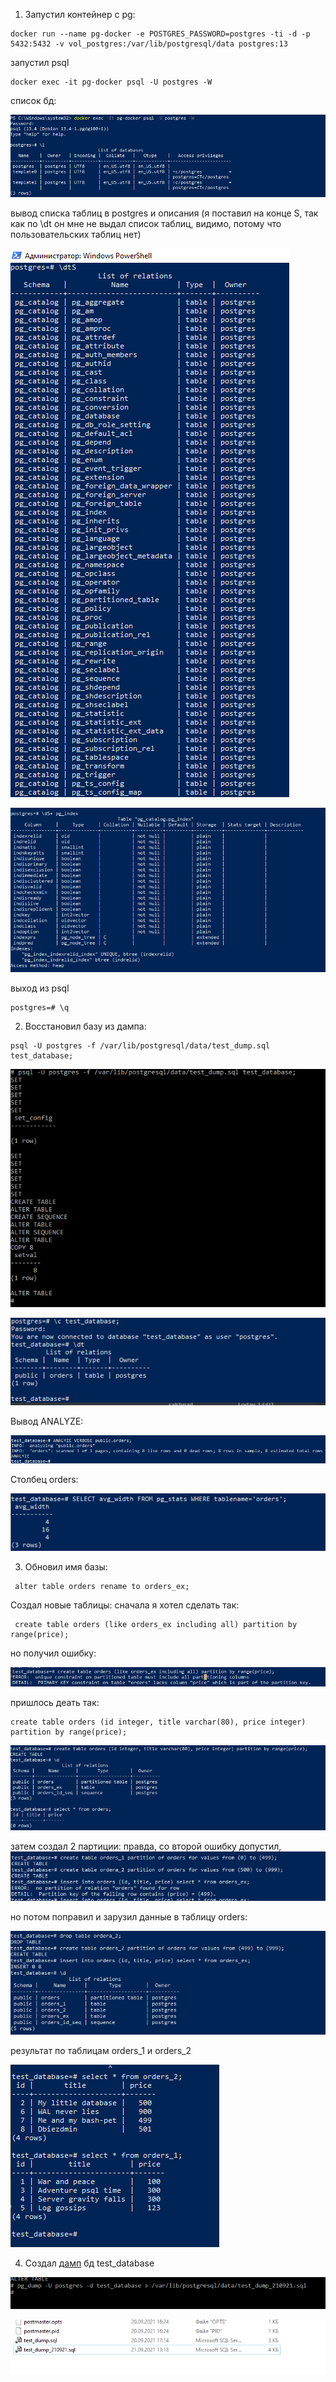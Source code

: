1. Запустил контейнер с pg:
```shell
docker run --name pg-docker -e POSTGRES_PASSWORD=postgres -ti -d -p 5432:5432 -v vol_postgres:/var/lib/postgresql/data postgres:13
```
запустил psql

```shell
docker exec -it pg-docker psql -U postgres -W
```
список бд:

![img.png](img.png)

вывод списка таблиц в postgres и описания (я поставил на конце S, так как по \dt он мне не выдал список таблиц, видимо, потому что пользовательских таблиц нет)

![img_1.png](img_1.png)

![img_2.png](img_2.png)

выход из psql
```shell
postgres=# \q
```
2. Восстановил базу из дампа:
```shell
psql -U postgres -f /var/lib/postgresql/data/test_dump.sql test_database;
```
![img_3.png](img_3.png)

![img_4.png](img_4.png)

Вывод ANALYZE:

![img_5.png](img_5.png)

Столбец orders:

![img_6.png](img_6.png)

3. Обновил имя базы: 
```shell
 alter table orders rename to orders_ex;
```
Создал новые таблицы: 
сначала я хотел сделать так: 
```shell
 create table orders (like orders_ex including all) partition by range(price);
```
но получил ошибку:

![img_7.png](img_7.png)

пришлось деать так: 

```shell
create table orders (id integer, title varchar(80), price integer) partition by range(price);
```
![img_8.png](img_8.png)

затем создал 2 партиции: 
правда, со второй ошибку допустил,
![img_9.png](img_9.png)

но потом поправил и зарузил данные в таблицу orders:

![img_10.png](img_10.png)

результат по таблицам orders_1 и orders_2

![img_11.png](img_11.png)

4. Создал [дамп](https://github.com/sakhnail/sysadm-homeworks/blob/main/06-db-04-postgresql/test_dump_210921.sql) бд test_database

![img_12.png](img_12.png)

![img_13.png](img_13.png)

